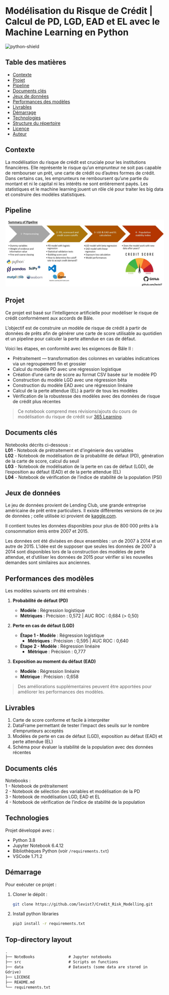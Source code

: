 # Modélisation du Risque de Crédit | Calcul de PD, LGD, EAD et EL avec le Machine Learning en Python  

![python-shield](https://forthebadge.com/images/badges/made-with-python.svg)

## Table des matières
* [Contexte](#contexte)
* [Projet](#projet)
* [Pipeline](#pipeline)
* [Documents clés](#documents-clés)
* [Jeux de données](#jeux-de-données)
* [Performances des modèles](#performances-des-modèles)  
* [Livrables](#livrables)
* [Démarrage](#démarrage)
* [Technologies](#technologies)
* [Structure du répertoire](#structure-du-répertoire)
* [Licence](#licence)
* [Auteur](#auteur)

## Contexte

La modélisation du risque de crédit est cruciale pour les institutions financières. Elle représente le risque qu’un emprunteur ne soit pas capable de rembourser un prêt, une carte de crédit ou d’autres formes de crédit. Dans certains cas, les emprunteurs ne remboursent qu’une partie du montant et ni le capital ni les intérêts ne sont entièrement payés. Les statistiques et le machine learning jouent un rôle clé pour traiter les big data et construire des modèles statistiques.

## Pipeline  

<img src=".pipeline_sum.jpg">

## Projet

Ce projet est basé sur l’intelligence artificielle pour modéliser le risque de crédit conformément aux accords de Bâle.

L’objectif est de construire un modèle de risque de crédit à partir de données de prêts afin de générer une carte de score utilisable au quotidien et un pipeline pour calculer la perte attendue en cas de défaut.

Voici les étapes, en conformité avec les exigences de Bâle II :

* Prétraitement — transformation des colonnes en variables indicatrices via un regroupement fin et grossier
* Calcul du modèle PD avec une régression logistique
* Création d’une carte de score au format CSV basée sur le modèle PD
* Construction du modèle LGD avec une régression bêta
* Construction du modèle EAD avec une régression linéaire
* Calcul de la perte attendue (EL) à partir de tous les modèles
* Vérification de la robustesse des modèles avec des données de risque de crédit plus récentes

> Ce notebook comprend mes révisions/ajouts du cours de modélisation du risque de crédit sur [365 Learning](https://365datascience.com/courses/credit-risk-modeling-in-python/).

## Documents clés
	
Notebooks décrits ci-dessous :  
**L01** - Notebook de prétraitement et d’ingénierie des variables  
**L02** - Notebook de modélisation de la probabilité de défaut (PD), génération de la carte de score, calcul du seuil  
**L03** - Notebook de modélisation de la perte en cas de défaut (LGD), de l’exposition au défaut (EAD) et de la perte attendue (EL)  
**L04** - Notebook de vérification de l’indice de stabilité de la population (PSI)

## Jeux de données

Le jeu de données provient de Lending Club, une grande entreprise américaine de prêt entre particuliers. Il existe différentes versions de ce jeu de données ; celle utilisée ici provient de [kaggle.com](https://www.kaggle.com/wendykan/lending-club-loan-data/version/1).

Il contient toutes les données disponibles pour plus de 800 000 prêts à la consommation émis entre 2007 et 2015.

Les données ont été divisées en deux ensembles : un de 2007 à 2014 et un autre de 2015. L’idée est de supposer que seules les données de 2007 à 2014 sont disponibles lors de la construction des modèles de perte attendue, et d’utiliser les données de 2015 pour vérifier si les nouvelles demandes sont similaires aux anciennes.

## Performances des modèles

Les modèles suivants ont été entraînés :

1. **Probabilité de défaut (PD)**  
   * **Modèle** : Régression logistique  
   * **Métriques** : Précision : 0,572 | AUC ROC : 0,684 (> 0,50)

2. **Perte en cas de défaut (LGD)**  
   * **Étape 1 - Modèle** : Régression logistique  
     * **Métriques** : Précision : 0,595 | AUC ROC : 0,640  
   * **Étape 2 - Modèle** : Régression linéaire  
     * **Métrique** : Précision : 0,777

3. **Exposition au moment du défaut (EAD)**  
   * **Modèle** : Régression linéaire  
   * **Métrique** : Précision : 0,658  

> Des améliorations supplémentaires peuvent être apportées pour améliorer les performances des modèles.

## Livrables

1. Carte de score conforme et facile à interpréter  
2. DataFrame permettant de tester l’impact des seuils sur le nombre d’emprunteurs acceptés  
3. Modèles de perte en cas de défaut (LGD), exposition au défaut (EAD) et perte attendue (EL)  
4. Schéma pour évaluer la stabilité de la population avec des données récentes  

## Documents clés
	
Notebooks :  
1 - Notebook de prétraitement  
2 - Notebook de sélection des variables et modélisation de la PD  
3 - Notebook de modélisation LGD, EAD et EL  
4 - Notebook de vérification de l’indice de stabilité de la population  

## Technologies

Projet développé avec :
* Python 3.8  
* Jupyter Notebook 6.4.12  
* Bibliothèques Python (voir `/requirements.txt`)  
* VSCode 1.71.2  

## Démarrage

Pour exécuter ce projet :

1. Cloner le dépôt :
   ```sh
   git clone https://github.com/levist7/Credit_Risk_Modelling.git

2. Install python libraries
   ```sh
   pip3 install -r requirements.txt
   ```
   
## Top-directory layout

    .
    ├── NoteBooks               # Jupyter notebooks   
    ├── src                     # Scripts on functions 
    ├── data                    # Datasets (some data are stored in Gdrive)    
    ├── LICENSE
    ├── README.md 
    └── requirements.txt


